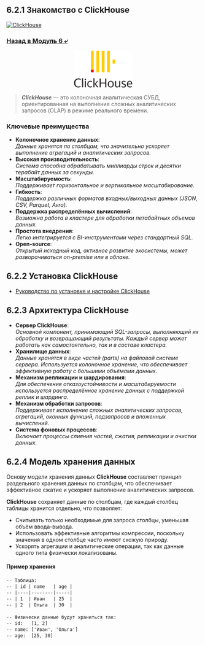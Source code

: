 ## 6.2.1 Знакомство с ClickHouse

[![ClickHouse](https://img.shields.io/badge/clickhouse-grey?logo=clickhouse)](https://clickhouse.com/docs/ru/)

### [Назад в Модуль 6 ⤶](/data/Module6/readme.md)

<p align="center">
<img src="/data/Module6/img/ch_logo.png" width="30%">
</p>

> ***ClickHouse*** — это колоночная аналитическая СУБД, ориентированная на выполнение сложных аналитических запросов 
> (OLAP) в режиме реального времени.  

### Ключевые преимущества
- **Колоночное хранение данных**:  
_Данные хранятся по столбцам, что значительно ускоряет выполнение агрегаций и аналитических запросов._  
- **Высокая производительность**:  
_Система способна обрабатывать миллиарды строк и десятки терабайт данных за секунды._  
- **Масштабируемость**:  
_Поддерживает горизонтальное и вертикальное масштабирование._  
- **Гибкость**:  
_Поддержка различных форматов входных/выходных данных (JSON, CSV, Parquet, Avro)._
- **Поддержка распределённых вычислений**:  
_Возможна работа в кластере для обработки петабайтных объемов данных._  
- **Простота внедрения**:  
_Легко интегрируется с BI-инструментами через стандартный SQL._
- **Open-source**:  
_Открытый исходный код, активное развитие экосистемы, может разворачиваться on-premise или в облаке._  

## 6.2.2 Установка ClickHouse
- [Руководство по установке и настройке ClickHouse](clickhouse/clickhouse_install.md)

## 6.2.3 Архитектура ClickHouse
- **Сервер ClickHouse**:  
_Основной компонент, принимающий SQL-запросы, выполняющий их обработку и возвращающий результаты. Каждый сервер может 
работать как самостоятельно, так и в составе кластера._  
- **Хранилище данных**:  
_Данные хранятся в виде частей (parts) на файловой системе сервера. Используется колоночное хранение, что обеспечивает 
эффективную работу с большими объёмами данных._  
- **Механизм репликации и шардирования**:  
_Для обеспечения отказоустойчивости и масштабируемости используется распределённое хранение данных с поддержкой реплик 
и шардинга._  
- **Механизм обработки запросов**:  
_Поддерживает исполнение сложных аналитических запросов, агрегаций, оконных функций, подзапросов и вложенных вычислений._    
- **Система фоновых процессов**:  
_Включает процессы слияния частей, сжатия, репликации и очистки данных._    

## 6.2.4 Модель хранения данных
Основу модели хранения данных **ClickHouse** составляет принцип раздельного хранения данных по столбцам, что 
обеспечивает эффективное сжатие и ускоряет выполнение аналитических запросов.   

**ClickHouse** сохраняет данные по столбцам, где каждый столбец таблицы хранится отдельно, что позволяет:  
- Считывать только необходимые для запроса столбцы, уменьшая объём ввода-вывода.  
- Использовать эффективные алгоритмы компрессии, поскольку значения в одном столбце часто имеют схожую природу.  
- Ускорять агрегации и аналитические операции, так как данные одного типа физически локализованы.  

#### Пример хранения

```
-- Таблица:
-- | id | name   | age |
-- |----|--------|-----|
-- | 1  | Иван   | 25  |
-- | 2  | Ольга  | 30  |

-- Физически данные будут храниться так:
-- id:   [1, 2]
-- name: ['Иван', 'Ольга']
-- age:  [25, 30]
```

